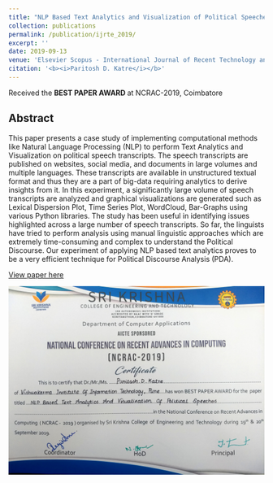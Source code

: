 ```yaml
---
title: "NLP Based Text Analytics and Visualization of Political Speeches"
collection: publications
permalink: /publication/ijrte_2019/
excerpt: ''
date: 2019-09-13
venue: 'Elsevier Scopus - International Journal of Recent Technology and Engineering (IJRTE)'
citation: '<b><i>Paritosh D. Katre</i></b>'
---
```


Received the <strong> BEST PAPER AWARD </strong> at NCRAC-2019, Coimbatore

## Abstract

This paper presents a case study of implementing computational methods like Natural Language Processing (NLP) to perform Text Analytics and Visualization on political speech transcripts. The speech transcripts are published on websites, social media, and documents in large volumes and multiple languages. These transcripts are available in unstructured textual format and thus they are a part of big-data requiring analytics to derive insights from it. In this experiment, a significantly large volume of speech transcripts are analyzed and graphical visualizations are generated such as Lexical Dispersion Plot, Time Series Plot, WordCloud, Bar-Graphs using various Python libraries. The study has been useful in identifying issues highlighted across a large number of speech transcripts. So far, the linguists have tried to perform analysis using manual linguistic approaches which are extremely time-consuming and complex to understand the Political Discourse. Our experiment of applying NLP based text analytics proves to be a very efficient technique for Political Discourse Analysis (PDA).

[View paper here](https://www.semanticscholar.org/paper/International-Journal-of-Recent-Technology-and-Katre/27c87be7b0fbef48a256fc2ad5df890625498f7c)

<img src = '/images/Best Paper.jpg'>
